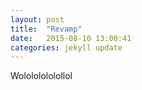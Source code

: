 ```yaml
---
layout: post
title:  "Revamp"
date:   2015-08-10 13:00:41
categories: jekyll update
---
```


Wolololololollol
